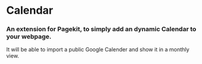 # Calendar
### An extension for Pagekit, to simply add an dynamic Calendar to your webpage.

It will be able to import a public Google Calender and show it in a monthly view.
